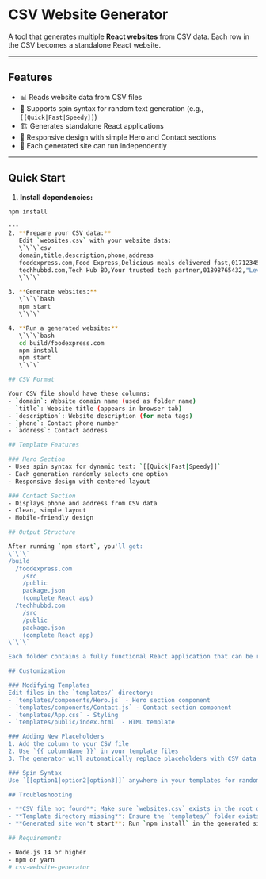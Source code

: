 # CSV Website Generator

A tool that generates multiple **React websites** from CSV data. Each row in the CSV becomes a standalone React website.

---

## Features

- 📊 Reads website data from CSV files
- 🎲 Supports spin syntax for random text generation (e.g., `[[Quick|Fast|Speedy]]`)
- 🏗️ Generates standalone React applications
- 📱 Responsive design with simple Hero and Contact sections
- 🚀 Each generated site can run independently

---

## Quick Start

1. **Install dependencies:**

```bash
npm install

---
2. **Prepare your CSV data:**
   Edit `websites.csv` with your website data:
   \`\`\`csv
   domain,title,description,phone,address
   foodexpress.com,Food Express,Delicious meals delivered fast,01712345678,"House 12, Road 5, Banani, Dhaka"
   techhubbd.com,Tech Hub BD,Your trusted tech partner,01898765432,"Level 4, Block B, Dhanmondi, Dhaka"
   \`\`\`

3. **Generate websites:**
   \`\`\`bash
   npm start
   \`\`\`

4. **Run a generated website:**
   \`\`\`bash
   cd build/foodexpress.com
   npm install
   npm start
   \`\`\`

## CSV Format

Your CSV file should have these columns:
- `domain`: Website domain name (used as folder name)
- `title`: Website title (appears in browser tab)
- `description`: Website description (for meta tags)
- `phone`: Contact phone number
- `address`: Contact address

## Template Features

### Hero Section
- Uses spin syntax for dynamic text: `[[Quick|Fast|Speedy]]`
- Each generation randomly selects one option
- Responsive design with centered layout

### Contact Section
- Displays phone and address from CSV data
- Clean, simple layout
- Mobile-friendly design

## Output Structure

After running `npm start`, you'll get:
\`\`\`
/build
  /foodexpress.com
    /src
    /public
    package.json
    (complete React app)
  /techhubbd.com
    /src
    /public
    package.json
    (complete React app)
\`\`\`

Each folder contains a fully functional React application that can be run independently.

## Customization

### Modifying Templates
Edit files in the `templates/` directory:
- `templates/components/Hero.js` - Hero section component
- `templates/components/Contact.js` - Contact section component
- `templates/App.css` - Styling
- `templates/public/index.html` - HTML template

### Adding New Placeholders
1. Add the column to your CSV file
2. Use `{{ columnName }}` in your template files
3. The generator will automatically replace placeholders with CSV data

### Spin Syntax
Use `[[option1|option2|option3]]` anywhere in your templates for random text generation.

## Troubleshooting

- **CSV file not found**: Make sure `websites.csv` exists in the root directory
- **Template directory missing**: Ensure the `templates/` folder exists
- **Generated site won't start**: Run `npm install` in the generated site folder first

## Requirements

- Node.js 14 or higher
- npm or yarn
#   c s v - w e b s i t e - g e n e r a t o r 
 
 
```
